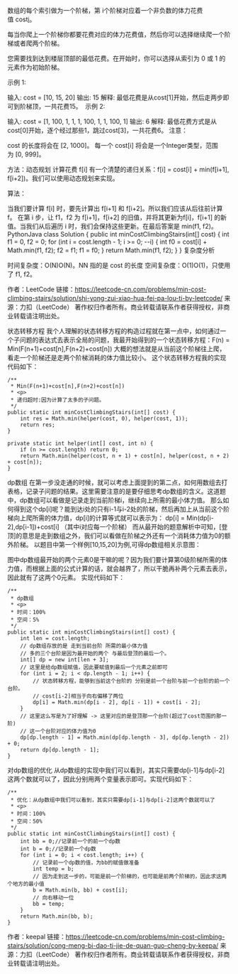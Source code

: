 数组的每个索引做为一个阶梯，第 i个阶梯对应着一个非负数的体力花费值 cost[i](索引从0开始)。

每当你爬上一个阶梯你都要花费对应的体力花费值，然后你可以选择继续爬一个阶梯或者爬两个阶梯。

您需要找到达到楼层顶部的最低花费。在开始时，你可以选择从索引为 0 或 1 的元素作为初始阶梯。

示例 1:

输入: cost = [10, 15, 20]
输出: 15
解释: 最低花费是从cost[1]开始，然后走两步即可到阶梯顶，一共花费15。
 示例 2:

输入: cost = [1, 100, 1, 1, 1, 100, 1, 1, 100, 1]
输出: 6
解释: 最低花费方式是从cost[0]开始，逐个经过那些1，跳过cost[3]，一共花费6。
注意：

cost 的长度将会在 [2, 1000]。
每一个 cost[i] 将会是一个Integer类型，范围为 [0, 999]。


方法：动态规划
计算花费 f[i] 有一个清楚的递归关系：f[i] = cost[i] + min(f[i+1], f[i+2])。我们可以使用动态规划来实现。

算法：

当我们要计算 f[i] 时，要先计算出 f[i+1] 和 f[i+2]。所以我们应该从后往前计算 f。
在第 i 步，让 f1，f2 为 f[i+1]，f[i+2] 的旧值，并将其更新为f[i]，f[i+1] 的新值。当我们从后遍历 i 时，我们会保持这些更新。在最后答案是 min(f1, f2)。
PythonJava
class Solution {
    public int minCostClimbingStairs(int[] cost) {
        int f1 = 0, f2 = 0;
        for (int i = cost.length - 1; i >= 0; --i) {
            int f0 = cost[i] + Math.min(f1, f2);
            f2 = f1;
            f1 = f0;
        }
        return Math.min(f1, f2);
    }
}
复杂度分析

时间复杂度：O(N)O(N)。NN 指的是 cost 的长度
空间复杂度：O(1)O(1)，只使用了 f1, f2。

作者：LeetCode
链接：https://leetcode-cn.com/problems/min-cost-climbing-stairs/solution/shi-yong-zui-xiao-hua-fei-pa-lou-ti-by-leetcode/
来源：力扣（LeetCode）
著作权归作者所有。商业转载请联系作者获得授权，非商业转载请注明出处。


状态转移方程
我个人理解的状态转移方程的构造过程就在第一点中，如何通过一个子问题的表达式去表示全局的问题，我最开始得到的一个状态转移方程：F(n) = Min(F(n+1)+cost[n],F(n+2)+cost[n])
大概的想法就是从当前这个阶梯往上爬，看走一个阶梯还是走两个阶梯消耗的体力值比较小。
这个状态转移方程我的实现代码如下：

    /**
     * Min(F(n+1)+cost[n],F(n+2)+cost[n])
     * <p>
     * 递归超时:因为计算了太多的子问题。
     */
    public static int minCostClimbingStairs(int[] cost) {
        int res = Math.min(helper(cost, 0), helper(cost, 1));
        return res;
    }

    private static int helper(int[] cost, int n) {
        if (n >= cost.length) return 0;
        return Math.min(helper(cost, n + 1) + cost[n], helper(cost, n + 2) + cost[n]);
    }

dp数组
在第一步没走通的时候，就可以考虑上面提到的第二点，如何用数组去打表格，记录子问题的结果。这里需要注意的是要仔细思考dp数组的含义。这道题中，dp数组可以看做是记录走到当前阶梯i，继续向上所需的最小体力值。
那么如何得到这个dp[i]呢？能到达i处的只有i-1与i-2处的阶梯，然后再加上从当前这个阶梯向上爬所需的体力值，dp[i]的计算等式就可以表示为：
dp[i] = Min(dp[i-2],dp[i-1])+cost[i] （其中i对应每一个阶梯）
而从最开始的题意解析中可知，[登顶]的意思是走到数组之外，我们可以看做在阶梯之外还有一个消耗体力值为0的额外阶梯。
以题目中第一个样例[10,15,20]为例,可得dp数组相关示意图：

图中dp数组最开始的两个元素0是干嘛的呢？因为我们要计算第0级阶梯所需的体力值，而根据上面的公式计算的话，就会越界了，所以干脆再补两个元素去表示，因此就有了这两个0元素。
实现代码如下：

    /**
     * dp数组
     * <p>
     * 时间：100%
     * 空间：5%
     */
    public static int minCostClimbingStairs(int[] cost) {
        int len = cost.length;
        // dp数组存放的是 走到当前台阶 所需的最小体力值
        // 多的三个台阶是因为最开始的两个 与最后登顶的最后一个。
        int[] dp = new int[len + 3];
        // 这里是给dp数组赋值，因此要赋值到最后一个元素之前即可
        for (int i = 2; i < dp.length - 1; i++) {
            // 状态转移方程，能够到当前这个台阶的 分别是前一个台阶与前一个台阶的前一个台阶。
            // cost[i-2]相当于向右偏移了两位
            dp[i] = Math.min(dp[i - 2], dp[i - 1]) + cost[i - 2];
        }
        // 这里这么写是为了好理解 -> 这里对应的是登顶那一个台阶(超过了cost范围的那一阶)
        // 这一个台阶对应的体力值为0
        dp[dp.length - 1] = Math.min(dp[dp.length - 3], dp[dp.length - 2]) + 0;
        return dp[dp.length - 1];
    }
对dp数组的优化
从dp数组的实现中我们可以看到，其实只需要dp[i-1]与dp[i-2]这两个数就可以了，因此分别用两个变量表示即可。实现代码如下：

    /**
     * 优化：从dp数组中我们可以看到，其实只需要dp[i-1]与dp[i-2]这两个数就可以了
     * <p>
     * 时间：100%
     * 空间：50%
     */
    public static int minCostClimbingStairs(int[] cost) {
        int bb = 0;//记录前一个的前一个dp数
        int b = 0;//记录前一个dp数
        for (int i = 0; i < cost.length; i++) {
            // 记录前一个dp数的值，为bb的赋值做准备
            int temp = b;
            // 因为走到这一步的，可能是前一个阶梯的，也可能是前两个阶梯的，因此求这两个地方的最小值
            b = Math.min(b, bb) + cost[i];
            // 向右移动一位
            bb = temp;
        }
        return Math.min(bb, b);
    }

作者：keepal
链接：https://leetcode-cn.com/problems/min-cost-climbing-stairs/solution/cong-meng-bi-dao-ti-jie-de-quan-guo-cheng-by-keepa/
来源：力扣（LeetCode）
著作权归作者所有。商业转载请联系作者获得授权，非商业转载请注明出处。
